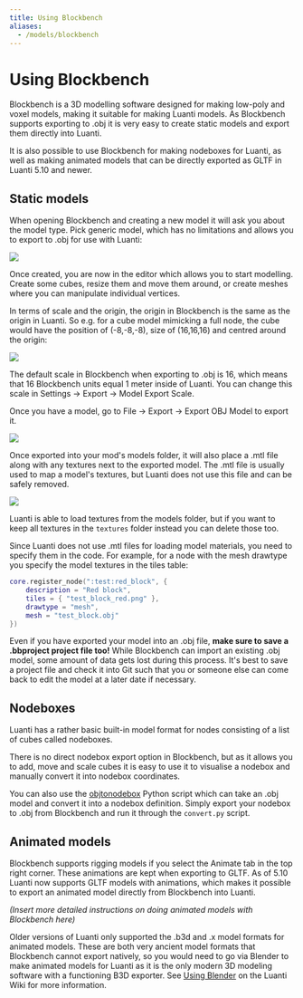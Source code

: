 ```yaml
---
title: Using Blockbench
aliases:
  - /models/blockbench
---
```


# Using Blockbench

Blockbench is a 3D modelling software designed for making low-poly and voxel models, making it suitable for making Luanti models. As Blockbench supports exporting to .obj it is very easy to create static models and export them directly into Luanti.

It is also possible to use Blockbench for making nodeboxes for Luanti, as well as making animated models that can be directly exported as GLTF in Luanti 5.10 and newer.

## Static models

When opening Blockbench and creating a new model it will ask you about the model type. Pick generic model, which has no limitations and allows you to export to .obj for use with Luanti:

![](/images/using_blockbench/generic_model.webp)

Once created, you are now in the editor which allows you to start modelling. Create some cubes, resize them and move them around, or create meshes where you can manipulate individual vertices.

In terms of scale and the origin, the origin in Blockbench is the same as the origin in Luanti. So e.g. for a cube model mimicking a full node, the cube would have the position of (-8,-8,-8), size of (16,16,16) and centred around the origin:

![](/images/using_blockbench/full_block.webp)

The default scale in Blockbench when exporting to .obj is 16, which means that 16 Blockbench units equal 1 meter inside of Luanti. You can change this scale in Settings -> Export -> Model Export Scale.

Once you have a model, go to File -> Export -> Export OBJ Model to export it.

![](/images/using_blockbench/export.webp)

Once exported into your mod's models folder, it will also place a .mtl file along with any textures next to the exported model. The .mtl file is usually used to map a model's textures, but Luanti does not use this file and can be safely removed.

![](/images/using_blockbench/files.webp)

Luanti is able to load textures from the models folder, but if you want to keep all textures in the `textures` folder instead you can delete those too.

Since Luanti does not use .mtl files for loading model materials, you need to specify them in the code. For example, for a node with the mesh drawtype you specify the model textures in the tiles table:

```lua
core.register_node(":test:red_block", {
	description = "Red block",
	tiles = { "test_block_red.png" },
	drawtype = "mesh",
	mesh = "test_block.obj"
})
```

Even if you have exported your model into an .obj file, **make sure to save a .bbproject project file too!** While Blockbench can import an existing .obj model, some amount of data gets lost during this process. It's best to save a project file and check it into Git such that you or someone else can come back to edit the model at a later date if necessary.

## Nodeboxes

Luanti has a rather basic built-in model format for nodes consisting of a list of cubes called nodeboxes.

There is no direct nodebox export option in Blockbench, but as it allows you to add, move and scale cubes it is easy to use it to visualise a nodebox and manually convert it into nodebox coordinates.

You can also use the [objtonodebox](https://github.com/regulus79/objtonodebox) Python script which can take an .obj model and convert it into a nodebox definition. Simply export your nodebox to .obj from Blockbench and run it through the `convert.py` script.

## Animated models

Blockbench supports rigging models if you select the Animate tab in the top right corner. These animations are kept when exporting to GLTF. As of 5.10 Luanti now supports GLTF models with animations, which makes it possible to export an animated model directly from Blockbench into Luanti.

_(Insert more detailed instructions on doing animated models with Blockbench here)_

Older versions of Luanti only supported the .b3d and .x model formats for animated models. These are both very ancient model formats that Blockbench cannot export natively, so you would need to go via Blender to make animated models for Luanti as it is the only modern 3D modeling software with a functioning B3D exporter. See [Using Blender](/for-creators/models/using-blender) on the Luanti Wiki for more information.

